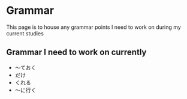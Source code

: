 # Grammar

This page is to house any grammar points I need to work on during my current studies

## Grammar I need to work on currently

- ～ておく
- だけ
- くれる
- ～に行く